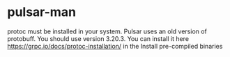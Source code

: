 # pulsar-man

protoc must be installed in your system. 
Pulsar uses an old version of protobuff. 
You should use version 3.20.3. You can install it here https://grpc.io/docs/protoc-installation/ in the Install pre-compiled binaries

